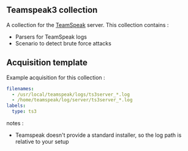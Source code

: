 ## Teamspeak3 collection

A collection for the [TeamSpeak](https://teamspeak.com/en/) server.
This collection contains :
 - Parsers for TeamSpeak logs
 - Scenario to detect brute force attacks

## Acquisition template

Example acquisition for this collection :

```yaml
filenames:
  - /usr/local/teamspeak/logs/ts3server_*.log
  - /home/teamspeak/log/server/ts3server_*.log
labels:
  type: ts3
```

notes :
 - Teamspeak doesn't provide a standard installer, so the log path is relative to your setup
